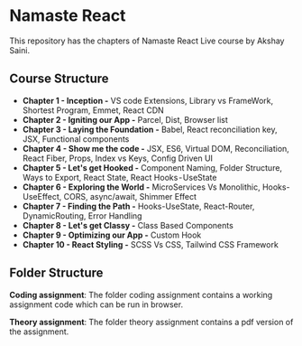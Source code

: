 # Namaste React

This repository has the chapters of Namaste React Live course by Akshay Saini. 

## Course Structure
- **Chapter 1 - Inception -** VS code Extensions, Library vs FrameWork, Shortest Program, Emmet, React CDN
- **Chapter 2 - Igniting our App -** Parcel, Dist, Browser list
- **Chapter 3 - Laying the Foundation -** Babel, React reconciliation key, JSX, Functional components
- **Chapter 4 - Show me the code -** JSX, ES6, Virtual DOM, Reconciliation, React Fiber, Props, Index vs Keys, Config Driven UI
- **Chapter 5 - Let's get Hooked -** Component Naming, Folder Structure, Ways to Export, React State, React Hooks - UseState
- **Chapter 6 - Exploring the World -** MicroServices Vs Monolithic, Hooks-UseEffect, CORS, async/await, Shimmer Effect
- **Chapter 7 - Finding the Path -** Hooks-UseState, React-Router, DynamicRouting, Error Handling
- **Chapter 8 - Let's get Classy -** Class Based Components
- **Chapter 9 - Optimizing our App -** Custom Hook
- **Chapter 10 - React Styling -** SCSS Vs CSS, Tailwind CSS Framework

## Folder Structure
**Coding assignment**: The folder coding assignment contains a working assignment code which can be run in browser.

**Theory assignment**: The folder theory assignment contains a pdf version of the assignment.

